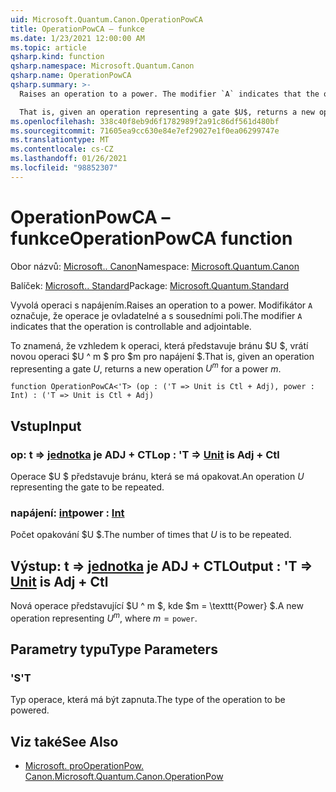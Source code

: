 ```yaml
---
uid: Microsoft.Quantum.Canon.OperationPowCA
title: OperationPowCA – funkce
ms.date: 1/23/2021 12:00:00 AM
ms.topic: article
qsharp.kind: function
qsharp.namespace: Microsoft.Quantum.Canon
qsharp.name: OperationPowCA
qsharp.summary: >-
  Raises an operation to a power. The modifier `A` indicates that the operation is controllable and adjointable.

  That is, given an operation representing a gate $U$, returns a new operation $U^m$ for a power $m$.
ms.openlocfilehash: 338c40f8eb9d6f1782989f2a91c86df561d480bf
ms.sourcegitcommit: 71605ea9cc630e84e7ef29027e1f0ea06299747e
ms.translationtype: MT
ms.contentlocale: cs-CZ
ms.lasthandoff: 01/26/2021
ms.locfileid: "98852307"
---
```

# <a name="operationpowca-function"></a><span data-ttu-id="fe84a-102">OperationPowCA – funkce</span><span class="sxs-lookup"><span data-stu-id="fe84a-102">OperationPowCA function</span></span>

<span data-ttu-id="fe84a-103">Obor názvů: [Microsoft.. Canon](xref:Microsoft.Quantum.Canon)</span><span class="sxs-lookup"><span data-stu-id="fe84a-103">Namespace: [Microsoft.Quantum.Canon](xref:Microsoft.Quantum.Canon)</span></span>

<span data-ttu-id="fe84a-104">Balíček: [Microsoft.. Standard](https://nuget.org/packages/Microsoft.Quantum.Standard)</span><span class="sxs-lookup"><span data-stu-id="fe84a-104">Package: [Microsoft.Quantum.Standard](https://nuget.org/packages/Microsoft.Quantum.Standard)</span></span>


<span data-ttu-id="fe84a-105">Vyvolá operaci s napájením.</span><span class="sxs-lookup"><span data-stu-id="fe84a-105">Raises an operation to a power.</span></span>
<span data-ttu-id="fe84a-106">Modifikátor `A` označuje, že operace je ovladatelné a s sousedními poli.</span><span class="sxs-lookup"><span data-stu-id="fe84a-106">The modifier `A` indicates that the operation is controllable and adjointable.</span></span>

<span data-ttu-id="fe84a-107">To znamená, že vzhledem k operaci, která představuje bránu $U $, vrátí novou operaci $U ^ m $ pro $m pro napájení $.</span><span class="sxs-lookup"><span data-stu-id="fe84a-107">That is, given an operation representing a gate $U$, returns a new operation $U^m$ for a power $m$.</span></span>

```qsharp
function OperationPowCA<'T> (op : ('T => Unit is Ctl + Adj), power : Int) : ('T => Unit is Ctl + Adj)
```


## <a name="input"></a><span data-ttu-id="fe84a-108">Vstup</span><span class="sxs-lookup"><span data-stu-id="fe84a-108">Input</span></span>

### <a name="op--t--unit--is-adj--ctl"></a><span data-ttu-id="fe84a-109">op: t => [jednotka](xref:microsoft.quantum.lang-ref.unit)  je ADJ + CTL</span><span class="sxs-lookup"><span data-stu-id="fe84a-109">op : 'T => [Unit](xref:microsoft.quantum.lang-ref.unit)  is Adj + Ctl</span></span>

<span data-ttu-id="fe84a-110">Operace $U $ představuje bránu, která se má opakovat.</span><span class="sxs-lookup"><span data-stu-id="fe84a-110">An operation $U$ representing the gate to be repeated.</span></span>


### <a name="power--int"></a><span data-ttu-id="fe84a-111">napájení: [int](xref:microsoft.quantum.lang-ref.int)</span><span class="sxs-lookup"><span data-stu-id="fe84a-111">power : [Int](xref:microsoft.quantum.lang-ref.int)</span></span>

<span data-ttu-id="fe84a-112">Počet opakování $U $.</span><span class="sxs-lookup"><span data-stu-id="fe84a-112">The number of times that $U$ is to be repeated.</span></span>



## <a name="output--t--unit--is-adj--ctl"></a><span data-ttu-id="fe84a-113">Výstup: t => [jednotka](xref:microsoft.quantum.lang-ref.unit)  je ADJ + CTL</span><span class="sxs-lookup"><span data-stu-id="fe84a-113">Output : 'T => [Unit](xref:microsoft.quantum.lang-ref.unit)  is Adj + Ctl</span></span>

<span data-ttu-id="fe84a-114">Nová operace představující $U ^ m $, kde $m = \texttt{Power} $.</span><span class="sxs-lookup"><span data-stu-id="fe84a-114">A new operation representing $U^m$, where $m = \texttt{power}$.</span></span>

## <a name="type-parameters"></a><span data-ttu-id="fe84a-115">Parametry typu</span><span class="sxs-lookup"><span data-stu-id="fe84a-115">Type Parameters</span></span>

### <a name="t"></a><span data-ttu-id="fe84a-116">'S</span><span class="sxs-lookup"><span data-stu-id="fe84a-116">'T</span></span>

<span data-ttu-id="fe84a-117">Typ operace, která má být zapnuta.</span><span class="sxs-lookup"><span data-stu-id="fe84a-117">The type of the operation to be powered.</span></span>

## <a name="see-also"></a><span data-ttu-id="fe84a-118">Viz také</span><span class="sxs-lookup"><span data-stu-id="fe84a-118">See Also</span></span>

- [<span data-ttu-id="fe84a-119">Microsoft. proOperationPow. Canon.</span><span class="sxs-lookup"><span data-stu-id="fe84a-119">Microsoft.Quantum.Canon.OperationPow</span></span>](xref:Microsoft.Quantum.Canon.OperationPow)